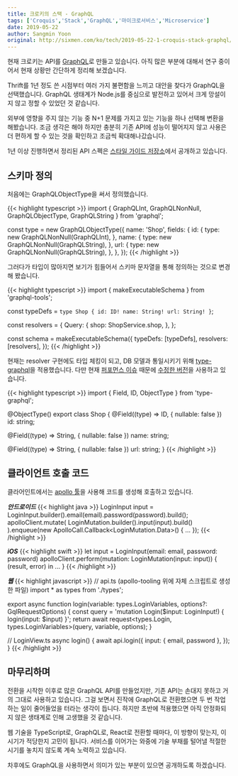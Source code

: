 ```yaml
---
title: 크로키의 스택 - GraphQL
tags: ['Croquis','Stack','GraphQL','마이크로서비스','Microservice']
date: 2019-05-22
author: Sangmin Yoon
original: http://sixmen.com/ko/tech/2019-05-22-1-croquis-stack-graphql/
---
```


현재 크로키는 API를 [GraphQL](https://graphql.org/)로 만들고 있습니다.
아직 많은 부분에 대해서 연구 중이어서 현재 상황만 간단하게 정리해 보겠습니다.

<!--more-->

Thrift를 1년 정도 쓴 시점부터 여러 가지 불편함을 느끼고 대안을 찾다가 GraphQL을 선택했습니다.
GraphQL 생태계가 Node.js를 중심으로 발전하고 있어서 크게 망설이지 않고 정할 수 있었던 것 같습니다.

외부에 영향을 주지 않는 기능 중 N+1 문제를 가지고 있는 기능을 하나 선택해 변환을 해봤습니다.
조금 생각은 해야 하지만 충분히 기존 API에 성능이 떨어지지 않고 사용은 더 편하게 할 수 있는 것을 확인하고 조금씩 확대해나갔습니다.

1년 이상 진행하면서 정리된 API 스펙은 [스타일 가이드 저장소](https://github.com/croquiscom/style-guide/blob/master/API/GraphQL.md)에서 공개하고 있습니다.

## 스키마 정의

처음에는 GraphQLObjectType을 써서 정의했습니다.

{{< highlight typescript >}}
import { GraphQLInt, GraphQLNonNull, GraphQLObjectType, GraphQLString } from 'graphql';

const type = new GraphQLObjectType({
  name: 'Shop',
  fields: {
    id: {
      type: new GraphQLNonNull(GraphQLInt),
    },
    name: {
      type: new GraphQLNonNull(GraphQLString),
    },
    url: {
      type: new GraphQLNonNull(GraphQLString),
    },
  },
});
{{< /highlight >}}

그러다가 타입이 많아지면 보기가 힘들어서 스키마 문자열을 통해 정의하는 것으로 변경해 봤습니다.

{{< highlight typescript >}}
import { makeExecutableSchema } from 'graphql-tools';

const typeDefs = `
type Shop {
  id: ID!
  name: String!
  url: String!
}
`;

const resolvers = {
  Query: {
    shop: ShopService.shop,
  },
};

const schema = makeExecutableSchema({
  typeDefs: [typeDefs],
  resolvers: [resolvers],
});
{{< /highlight >}}

현재는 resolver 구현에도 타입 체킹이 되고, DB 모델과 통일시키기 위해 [type-graphql](https://typegraphql.ml/)을 적용했습니다.
다만 현재 [퍼포먼스 이슈](https://github.com/19majkel94/type-graphql/issues/254) 때문에
[수정한 버전](https://github.com/croquiscom/type-graphql/tree/croquis-190305)을 사용하고 있습니다.

{{< highlight typescript >}}
import { Field, ID, ObjectType } from 'type-graphql';

@ObjectType()
export class Shop {
  @Field((type) => ID, { nullable: false })
  id: string;

  @Field((type) => String, { nullable: false })
  name: string;

  @Field((type) => String, { nullable: false })
  url: string;
}
{{< /highlight >}}

## 클라이언트 호출 코드

클라어인트에서는 [apollo 툴](https://www.apollographql.com/)을 사용해 코드를 생성해 호출하고 있습니다.

**_안드로이드_**
{{< highlight java >}}
LoginInput input = LoginInput.builder().email(email).password(password).build();
apolloClient.mutate(
    LoginMutation.builder().input(input).build()
).enqueue(new ApolloCall.Callback<LoginMutation.Data>() {
    ...
});
{{< /highlight >}}

**_iOS_**
{{< highlight swift >}}
let input = LoginInput(email: email, password: password)
apolloClient.perform(mutation: LoginMutation(input: input)) { (result, error) in
    ...
}
{{< /highlight >}}

**_웹_**
{{< highlight javascript >}}
// api.ts (apollo-tooling 위에 자체 스크립트로 생성한 파일)
import * as types from './types';

export async function login(variable: types.LoginVariables, options?: GqlRequestOptions) {
  const query = 'mutation Login($input: LoginInput!) { login(input: $input) }';
  return await request<types.Login, types.LoginVariables>(query, variable, options);
}

// LoginView.ts
async login() {
  await api.login({
    input: { email, password },
  });
}
{{< /highlight >}}

## 마무리하며

전환을 시작한 이후로 많은 GraphQL API를 만들었지만, 기존 API는 손대지 못하고 거의 그대로 사용하고 있습니다.
그걸 보면서 진작에 GraphQL로 전환했으면 두 번 작업하는 일이 줄어들었을 터라는 생각이 듭니다.
하지만 초반에 적용했으면 아직 안정화되지 않은 생태계로 인해 고생했을 것 같습니다.

웹 기술을 TypeScript로, GraphQL로, React로 전환할 때마다, 이 방향이 맞는지, 이 시기가 적당한지 고민이 됩니다.
서비스를 이어가는 와중에 기술 부채를 털어낼 적절한 시기를 놓치지 않도록 계속 노력하고 있습니다.

차후에도 GraphQL을 사용하면서 의미가 있는 부분이 있으면 공개하도록 하겠습니다.
